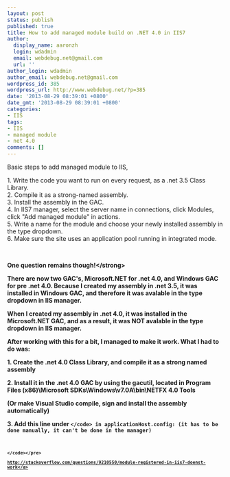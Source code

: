 ```yaml
---
layout: post
status: publish
published: true
title: How to add managed module build on .NET 4.0 in IIS7
author:
  display_name: aaronzh
  login: wdadmin
  email: webdebug.net@gmail.com
  url: ''
author_login: wdadmin
author_email: webdebug.net@gmail.com
wordpress_id: 385
wordpress_url: http://www.webdebug.net/?p=385
date: '2013-08-29 08:39:01 +0800'
date_gmt: '2013-08-29 08:39:01 +0800'
categories:
- IIS
tags:
- IIS
- managed module
- net 4.0
comments: []
---
```

<p>Basic steps to add managed module to IIS,</p>
<p>1. Write the code you want to run on every request, as a .net 3.5 Class Library.<br />
2. Compile it as a strong-named assembly.<br />
3. Install the assembly in the GAC.<br />
4. In IIS7 manager, select the server name in connections, click Modules, click "Add managed module" in actions.<br />
5. Write a name for the module and choose your newly installed assembly in the type dropdown.<br />
6. Make sure the site uses an application pool running in integrated mode.</p>
<p>&nbsp;</p>
<p><strong>One question remains though!<&#47;strong></p>
<p>There are now two GAC's, Microsoft.NET for .net 4.0, and Windows GAC for pre .net 4.0. Because I created my assembly in .net 3.5, it was installed in Windows GAC, and therefore it was avalable in the type dropdown in IIS manager.</p>
<p>When I created my assembly in .net 4.0, it was installed in the Microsoft.NET GAC, and as a result, it was NOT avalable in the type dropdown in IIS manager.</p>
<p>After working with this for a bit, I managed to make it work. What I had to do was:</p>
<p>1. Create the .net 4.0 Class Library, and compile it as a strong named assembly</p>
<p>2. Install it in the .net 4.0 GAC by using the gacutil, located in Program Files (x86)\Microsoft SDKs\Windows\v7.0A\bin\NETFX 4.0 Tools</p>
<p>(Or make Visual Studio compile, sign and install the assembly automatically)</p>
<p>3. Add this line under <code><modules><&#47;code> in applicationHost.config: (it has to be done manually, it can't be done in the manager)</p>
<pre><code><add name="MyName" type="NameSpace.ClassName" preCondition="managedHandler,runtimeVersionv4.0" &#47;><&#47;code><&#47;pre><br />
<a href="http:&#47;&#47;stackoverflow.com&#47;questions&#47;9210550&#47;module-registered-in-iis7-doenst-work" target="_blank">http:&#47;&#47;stackoverflow.com&#47;questions&#47;9210550&#47;module-registered-in-iis7-doenst-work<&#47;a></p>
